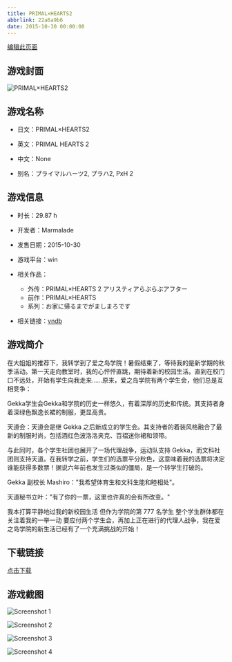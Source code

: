 ```yaml
---
title: PRIMAL×HEARTS2
abbrlink: 22a6a9b6
date: 2015-10-30 00:00:00
---
```

[编辑此页面](https://github.com/ACG-3/ADV3-source/blob/main/source/_posts/games/PRIMAL%C3%97HEARTS2.md)

## 游戏封面

![PRIMAL×HEARTS2](https://pan.timero.xyz/d/onedrive/img_lib_001/PRIMAL%C3%97HEARTS2_cover.avif)


## 游戏名称

- 日文：PRIMAL×HEARTS2
- 英文：PRIMAL HEARTS 2
- 中文：None

- 别名：プライマルハーツ2, プラハ2, PxH 2


## 游戏信息

- 时长：29.87 h
- 开发者：Marmalade
- 发售日期：2015-10-30
- 游戏平台：win
- 相关作品：
   - 外传：PRIMAL×HEARTS 2 アリスティアらぶらぶアフター
   - 前作：PRIMAL×HEARTS
   - 系列：お家に帰るまでがましまろです

- 相关链接：[vndb](https://vndb.org/v17038)


## 游戏简介

在大姐姐的推荐下，我转学到了爱之岛学院！暑假结束了，等待我的是新学期的秋季活动。第一天走向教室时，我的心怦怦直跳，期待着新的校园生活。直到在校门口不远处，开始有学生向我走来......原来，爱之岛学院有两个学生会，他们总是互相竞争：

Gekka学生会Gekka和学院的历史一样悠久，有着深厚的历史和传统。其支持者身着深绿色飘逸长裙的制服，更显高贵。

天道会：天道会是继 Gekka 之后新成立的学生会。其支持者的着装风格融合了最新的制服时尚，包括酒红色波洛洛夹克、百褶迷你裙和领带。

与此同时，各个学生社团也展开了一场代理战争，运动队支持 Gekka，而文科社团则支持天道。在我转学之前，学生们的选票平分秋色，这意味着我的选票将决定谁能获得多数票！据说六年前也发生过类似的僵局，是一个转学生打破的。

Gekka 副校长 Mashiro："我希望体育生和文科生能和睦相处"。

天道秘书立叶："有了你的一票，这里也许真的会有所改变。"

我本打算平静地过我的新校园生活 但作为学院的第 777 名学生 整个学生群体都在关注着我的一举一动
要应付两个学生会，再加上正在进行的代理人战争，我在爱之岛学院的新生活已经有了一个充满挑战的开始！




## 下载链接

[点击下载](https://pan.timero.xyz/onedrive/adv_lib_001/PRIMAL%C3%97HEARTS2)


## 游戏截图


![Screenshot 1](https://pan.timero.xyz/d/onedrive/img_lib_001/PRIMAL%C3%97HEARTS2_Screenshot_1.avif)

![Screenshot 2](https://pan.timero.xyz/d/onedrive/img_lib_001/PRIMAL%C3%97HEARTS2_Screenshot_2.avif)

![Screenshot 3](https://pan.timero.xyz/d/onedrive/img_lib_001/PRIMAL%C3%97HEARTS2_Screenshot_3.avif)

![Screenshot 4](https://pan.timero.xyz/d/onedrive/img_lib_001/PRIMAL%C3%97HEARTS2_Screenshot_4.avif)

